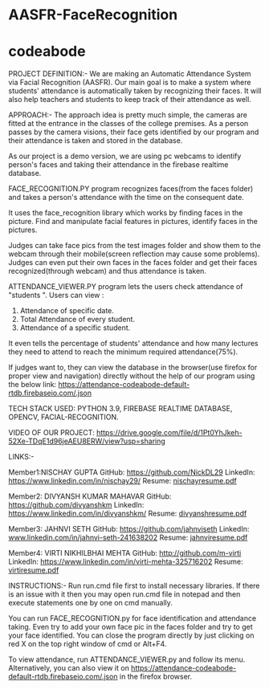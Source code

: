 # AASFR-FaceRecognition
# codeabode
PROJECT DEFINITION:-
We are making an Automatic Attendance System via Facial Recognition (AASFR). Our main goal is to make a system where students' attendance is automatically taken by recognizing their faces. It will also help teachers and students to keep track of their attendance as well.

APPROACH:-
The approach idea is pretty much simple, the cameras are fitted at the entrance in the classes of the college premises. As a person passes by the camera visions, their face gets identified by our program and their attendance is taken and stored in the database.

As our project is a demo version, we are using pc webcams to identify person's faces and taking their attendance in the firebase realtime database.

FACE_RECOGNITION.PY program recognizes faces(from the faces folder) and takes a person's attendance with the time on the consequent date.

It uses the face_recognition library which works by finding faces in the picture. Find and manipulate facial features in pictures, identify faces in the pictures.

Judges can take face pics from the test images folder and show them to the webcam through their mobile(screen reflection may cause some problems).
Judges can even put their own faces in the faces folder and get their faces recognized(through webcam) and thus attendance is taken.

ATTENDANCE_VIEWER.PY program lets the users check attendance of "students ".
Users can view :
1) Attendance of specific date.
2) Total Attendance of every student.
3) Attendance of a specific student.

It even tells the percentage of students' attendance and how many lectures they need to attend to reach the minimum required attendance(75%).

If judges want to, they can view the database in the browser(use firefox for proper view and navigation) directly without the help of our program using the below link:
https://attendance-codeabode-default-rtdb.firebaseio.com/.json

TECH STACK USED:
PYTHON 3.9, FIREBASE REALTIME DATABASE, OPENCV, FACIAL-RECOGNITION.

VIDEO OF OUR PROJECT:
https://drive.google.com/file/d/1Pt0YhJkeh-52Xe-TDqE1d96jeAEU8ERW/view?usp=sharing

LINKS:-

Member1:NISCHAY GUPTA
GitHub: https://github.com/NickDL29
LinkedIn: https://www.linkedin.com/in/nischay29/
Resume: [nischayresume.pdf](https://github.com/jahnviseth/codeabode/files/6135503/nischayresume.pdf)

Member2: DIVYANSH KUMAR MAHAVAR
GitHub: https://github.com/divyanshkm
LinkedIn: https://www.linkedin.com/in/divyanshkm/
Resume: [divyanshresume.pdf](https://github.com/jahnviseth/codeabode/files/6135493/divyanshresume.pdf)

Member3: JAHNVI SETH
GitHub: https://github.com/jahnviseth
LinkedIn: www.linkedin.com/in/jahnvi-seth-241638202
Resume: [jahnviresume.pdf](https://github.com/jahnviseth/codeabode/files/6135566/jahnviresume.pdf)

Member4: VIRTI NIKHILBHAI MEHTA
GitHub: http://github.com/m-virti
LinkedIn: https://www.linkedin.com/in/virti-mehta-325716202
Resume: [virtiresume.pdf](https://github.com/jahnviseth/codeabode/files/6135926/virtiresume.pdf)

INSTRUCTIONS:-
Run run.cmd file first to install necessary libraries. If there is an issue with it then you may open run.cmd file in notepad and then execute statements one by one on cmd manually.

You can run FACE_RECOGNITION.py for face identification and attendance taking. Even try to add your own face pic in the faces folder and try to get your face identified. You can close the program directly by just clicking on red X on the top right window of cmd or Alt+F4.

To view attendance, run ATTENDANCE_VIEWER.py and follow its menu.
Alternatively, you can also view it on https://attendance-codeabode-default-rtdb.firebaseio.com/.json in the firefox browser.
